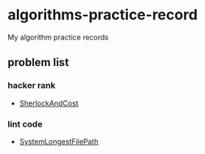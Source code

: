 # algorithms-practice-record
My algorithm practice records

## problem list 
### hacker rank
  * <a href="https://www.hackerrank.com/challenges/sherlock-and-cost/problem">SherlockAndCost</a>
### lint code
  * <a href="http://www.lintcode.com/zh-cn/problem/system-longest-file-path/?rand=true">SystemLongestFilePath</a>
